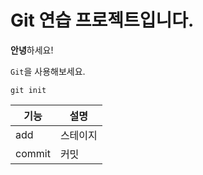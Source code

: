 # Git 연습 프로젝트입니다.
**안녕**하세요!

`Git`을 사용해보세요.

```
git init
```

|기능|설명|
|---|----|
|add|스테이지|
|commit|커밋|
